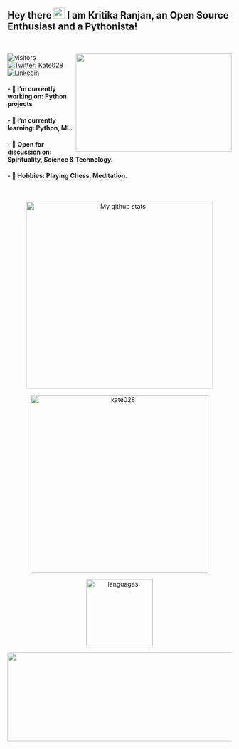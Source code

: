 ## Hey there <img src="https://media.giphy.com/media/hvRJCLFzcasrR4ia7z/giphy.gif" width="25px"> I am Kritika Ranjan, an Open Source Enthusiast and a Pythonista! 

<br>

<p align="center">
  <img align="right" src="https://user-images.githubusercontent.com/72349558/117948607-e95d3780-b32e-11eb-9463-c6223338e265.gif" height="220px" width="350px" > 
  </a>
</p>

![visitors](https://visitor-badge.glitch.me/badge?page_id=Kate028.visitor-badge)
[![Twitter: Kate028](https://img.shields.io/twitter/follow/Kate028_?style=social)](https://twitter.com/Kate028_)
[![Linkedin](https://img.shields.io/badge/-Kate028-blue?style=flat-square&logo=Linkedin&logoColor=white&link=https://www.linkedin.com/in/Kate028/)](https://www.linkedin.com/in/Kate028/)

	

#### -  🌿  I’m currently working on: Python projects

#### -  🌱  I’m currently learning: Python, ML.

#### -  🍁  Open for discussion on: Spirituality, Science & Technology.

#### -  🌸  Hobbies: Playing Chess, Meditation.

<br>

<p align="center">
<img src="https://github-readme-stats.vercel.app/api?username=kate028&show_icons=true&theme=tokyonight" alt="My github stats" width="420"/></p>

<p align="center">
<img align="center" width="400"  src="https://github-readme-streak-stats.herokuapp.com/?user=Kate028&theme=tokyonight" alt="kate028" /> </p>

<p align="center">
<img align="center" height= "150" src="https://github-readme-stats.vercel.app/api/top-langs/?username=Kate028&layout=compact&theme=tokyonight" alt="languages"/> 
</p>

<p align="center">
<img align="center" width="600" height="200" src="https://activity-graph.herokuapp.com/graph?username=kate028&theme=github" >
</p>   
</details>




